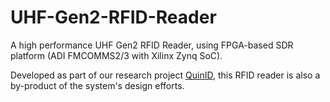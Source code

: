 # UHF-Gen2-RFID-Reader
A high performance UHF Gen2 RFID Reader, using FPGA-based SDR platform (ADI FMCOMMS2/3 with Xilinx Zynq SoC).

Developed as part of our research project [QuinID](https://github.com/wonderfulnx/QuinID), this RFID reader is also a by-product of the system's design efforts.
